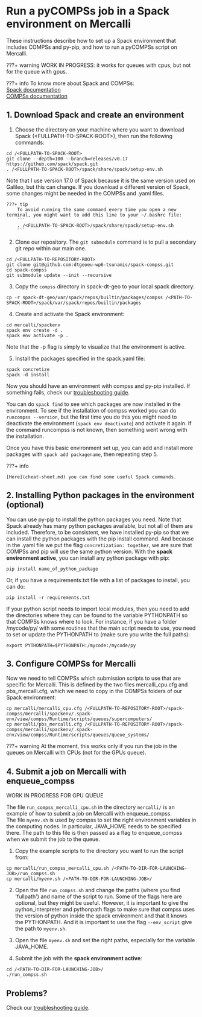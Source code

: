# **Run a pyCOMPSs job in a Spack environment on Mercalli**
These instructions describe how to set up a Spack environment that includes COMPSs and py-pip, and how to run a pyCOMPSs script on Mercalli.

???+ warning
    WORK IN PROGRESS: it works for queues with cpus, but not for the queue with gpus.

???+ info
    To know more about Spack and COMPSs:    
    [Spack documentation](https://spack.readthedocs.io/en/latest/)   
    [COMPSs documentation](https://compss-doc.readthedocs.io/en/stable/)

## **1. Download Spack and create an environment**

1. Choose the directory on your machine where you want to download Spack (<FULLPATH-TO-SPACK-ROOT\>), then run the following commands: 
```
cd /<FULLPATH-TO-SPACK-ROOT>
git clone --depth=100 --branch=releases/v0.17 https://github.com/spack/spack.git
. /<FULLPATH-TO-SPACK-ROOT>/spack/share/spack/setup-env.sh
```   
Note that I use version 17.0 of Spack because it is the same version used on Galileo, but this can change. If you download a different version of Spack, some changes might be needed in the COMPSs and .yaml files.   

    ???+ tip
        To avoid running the same command every time you open a new terminal, you might want to add this line to your ~/.bashrc file:
        ```
        . /<FULLPATH-TO-SPACK-ROOT>/spack/share/spack/setup-env.sh
        ```

2. Clone our repository. The `git submodule` command is to pull a secondary git repo within our main one.
```
cd /<FULLPATH-TO-REPOSITORY-ROOT>
git clone git@github.com:dtgeoeu-wp6-tsunamis/spack-compss.git
cd spack-compss
git submodule update --init --recursive
```
3. Copy the `compss` directory in spack-dt-geo to your local spack directory:
```
cp -r spack-dt-geo/var/spack/repos/builtin/packages/compss /<PATH-TO-SPACK-ROOT>/spack/var/spack/repos/builtin/packages
```

4. Create and activate the Spack environment:
```
cd mercalli/spackenv
spack env create -d .
spack env activate -p .
```
Note that the -p flag is simply to visualize that the environment is active.

5. Install the packages specified in the spack.yaml file:
```
spack concretize
spack -d install
```
Now you should have an environment with compss and py-pip installed. If something fails, check our [troubleshooting guide](troubleshooting.md).   

You can do `spack find` to see which packages are now installed in the environment.
To see if the installation of compss worked you can do `runcompss --version`, but the first time you do this you might need to deactivate the environment (`spack env deactivate`) and activate it again. If the command runcompss is not known, then something went wrong with the installation.   

Once you have this basic environment set up, you can add and install more packages with `spack add packagename`, then repeating step 5.

???+ info

    [Here](cheat-sheet.md) you can find some useful Spack commands.   

## **2. Installing Python packages in the environment (optional)**
You can use py-pip to install the python packages you need. Note that Spack already has many python packages available, but not all of them are included. Therefore, to be consistent, we have installed py-pip so that we can install the python packages with the pip install command. And because in the .yaml file we put the flag `concretization: together`, we are sure that COMPSs and pip will use the same python version.
With the **spack environment active**, you can install any python package with pip:
```
pip install name_of_python_package
```
Or, if you have a requirements.txt file with a list of packages to install, you can do:
```
pip install -r requirements.txt
```

If your python script needs to import local modules, then you need to add the directories where they can be found to the variable PYTHONPATH so that COMPSs knows where to look. For instance, if you have a folder /mycode/py/ with some routines that the main script needs to use, you need to set or update the PYTHONPATH to (make sure you write the full paths):
```
export PYTHONPATH=$PYTHONPATH:/mycode:/mycode/py
```   

## **3. Configure COMPSs for Mercalli**
Now we need to tell COMPSs which submission scripts to use that are specific for Mercalli. This is defined by the two files mercalli_cpu.cfg and pbs_mercalli.cfg, which we need to copy in the COMPSs folders of our Spack environment:
```
cp mercalli/mercalli_cpu.cfg /<FULLPATH-TO-REPOSITORY-ROOT>/spack-compss/mercalli/spackenv/.spack-env/view/compss/Runtime/scripts/queues/supercomputers/   
cp mercalli/pbs_mercalli.cfg /<FULLPATH-TO-REPOSITORY-ROOT>/spack-compss/mercalli/spackenv/.spack-env/view/compss/Runtime/scripts/queues/queue_systems/
```   
???+ warning
    At the moment, this works only if you run the job in the queues on Mercalli with CPUs (not for the GPUs queue).

## **4. Submit a job on Mercalli with enqueue_compss**
WORK IN PROGRESS FOR GPU QUEUE   

The file `run_compss_mercalli_cpu.sh` in the directory `mercalli/` is an example of how to submit a job on Mercalli with enqueue_compss.        
The file `myenv.sh` is used by compss to set the right environment variables in the computing nodes. In particular, JAVA_HOME needs to be specified there. The path to this file is then passed as a flag to enqueue_compss when we submit the job to the queue.   

1. Copy the example scripts to the directory you want to run the script from:
```
cp mercalli/run_compss_mercalli_cpu.sh /<PATH-TO-DIR-FOR-LAUNCHING-JOB>/run_compss.sh
cp mercalli/myenv.sh /<PATH-TO-DIR-FOR-LAUNCHING-JOB>/
```   
2. Open the file `run_compss.sh` and change the paths (where you find 'fullpath') and name of the script to run. Some of the flags here are optional, but they might be useful. However, it is important to give the python_interpreter and pythonpath flags to make sure that compss uses the version of python inside the spack environment and that it knows the PYTHONPATH. And it is important to use the flag `--env_script` give the path to `myenv.sh`.      

3. Open the file `myenv.sh` and set the right paths, especially for the variable JAVA_HOME.    

4. Submit the job with the **spack environment active**:
```
cd /<PATH-TO-DIR-FOR-LAUNCHING-JOB>/
./run_compss.sh
```


## **Problems?** 

Check our [troubleshooting guide](troubleshooting.md).